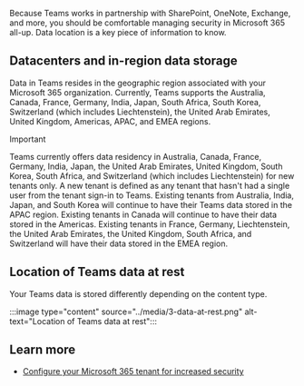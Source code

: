 Because Teams works in partnership with SharePoint, OneNote, Exchange, and more, you should be comfortable managing security in Microsoft 365 all-up. Data location is a key piece of information to know.

## Datacenters and in-region data storage

Data in Teams resides in the geographic region associated with your Microsoft 365 organization. Currently, Teams supports the Australia, Canada, France, Germany, India, Japan, South Africa, South Korea, Switzerland (which includes Liechtenstein), the United Arab Emirates, United Kingdom, Americas, APAC, and EMEA regions.

> [!IMPORTANT]
> Teams currently offers data residency in Australia, Canada, France, Germany, India, Japan, the United Arab Emirates, United Kingdom, South Korea, South Africa, and Switzerland (which includes Liechtenstein) for new tenants only. A new tenant is defined as any tenant that hasn't had a single user from the tenant sign-in to Teams. Existing tenants from Australia, India, Japan, and South Korea will continue to have their Teams data stored in the APAC region. Existing tenants in Canada will continue to have their data stored in the Americas. Existing tenants in France, Germany, Liechtenstein, the United Arab Emirates, the United Kingdom, South Africa, and Switzerland will have their data stored in the EMEA region.

## Location of Teams data at rest

Your Teams data is stored differently depending on the content type.

:::image type="content" source="../media/3-data-at-rest.png" alt-text="Location of Teams data at rest":::

## Learn more

- [Configure your Microsoft 365 tenant for increased security](/office365/securitycompliance/tenant-wide-setup-for-increased-security)
